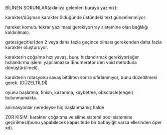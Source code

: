 BİLİNEN SORUNLAR(aklınıza gelenleri buraya yazınız):

karakter/düşman karakter öldüğünde üstündeki text güncellenmiyor.

hareket komutu tekrar yazılması gerekiyor(ray sistemine olan bağlılığı kaldırılmalı).

gates(geçitler)den 2 veya daha fazla geçince olması gerekenden daha fazla karakter oluşturuyor.

karakterin çoğalma hızı yavaş, bunu hızlandırmak gerekiyor(eğer hızlandırma işlemi yapılamazsa IEnumerator den void metoduna dönüştürülmeli).

karakterin rotasyonu savaş bittikten sonra sıfırlanmıyor, bunu düzeltilmesi gerek.    (DÜZELTİLDİ)

oyunu başlatma, finish, kazanma, kaybetme, obsctacle(engel) bulunmamakta.

animasyonlar neredeyse hiç başlanmamış halde

ZOR KISIM:
karakter çoğaltma ve silme sistemi pool sistemine geçirilmesi(bunu yapabilecek kapasitede bir babayiğit varsa ellerinden öper xd). 
